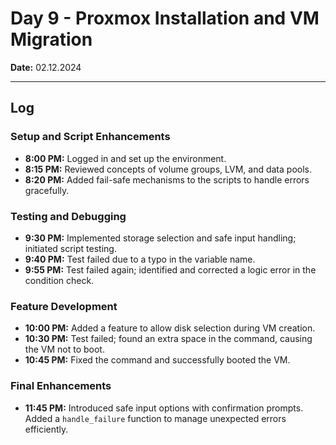 # **Day 9 - Proxmox Installation and VM Migration**  

**Date:** 02.12.2024  

---  

## **Log**  

### **Setup and Script Enhancements**  
- **8:00 PM:** Logged in and set up the environment.  
- **8:15 PM:** Reviewed concepts of volume groups, LVM, and data pools.  
- **8:20 PM:** Added fail-safe mechanisms to the scripts to handle errors gracefully.  

### **Testing and Debugging**  
- **9:30 PM:** Implemented storage selection and safe input handling; initiated script testing.  
- **9:40 PM:** Test failed due to a typo in the variable name.  
- **9:55 PM:** Test failed again; identified and corrected a logic error in the condition check.  

### **Feature Development**  
- **10:00 PM:** Added a feature to allow disk selection during VM creation.  
- **10:30 PM:** Test failed; found an extra space in the command, causing the VM not to boot.  
- **10:45 PM:** Fixed the command and successfully booted the VM.  

### **Final Enhancements**  
- **11:45 PM:** Introduced safe input options with confirmation prompts. Added a `handle_failure` function to manage unexpected errors efficiently.  